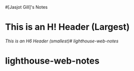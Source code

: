 #[Jasjot Gill]'s Notes
# This is an H! Header (Largest)
###### This is an H6 Header (smallest)# lighthouse-web-notes
# lighthouse-web-notes

